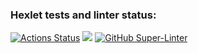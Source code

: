 ### Hexlet tests and linter status:
[![Actions Status](https://github.com/julimalinna/frontend-project-lvl2/workflows/hexlet-check/badge.svg)](https://github.com/julimalinna/frontend-project-lvl2/actions)
<a href="https://codeclimate.com/github/julimalinna/frontend-project-lvl2/maintainability"><img src="https://api.codeclimate.com/v1/badges/8d839df86647deab7290/maintainability" /></a>
[![GitHub Super-Linter](https://github.com/julimalinna/frontend-project-lvl2/workflows/Lint%20Code%20Base/badge.svg)](https://github.com/marketplace/actions/super-linter)
